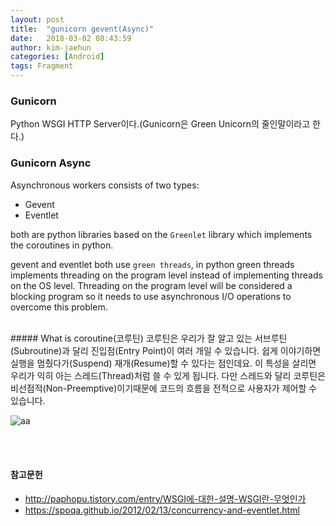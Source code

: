 ```yaml
---
layout: post
title:  "gunicorn gevent(Async)"
date:   2018-03-02 08:43:59
author: kim-jaehun
categories: [Android]
tags: Fragment
---
```



### Gunicorn

Python WSGI HTTP Server이다.(Gunicorn은 Green Unicorn의 줄인말이라고 한다.)


### Gunicorn Async


Asynchronous workers consists of two types:
* Gevent
* Eventlet

both are python libraries based on the `Greenlet` library which implements the coroutines in python.

 gevent and eventlet both use `green threads`, in python green threads implements threading on the program level instead of implementing threads on the OS level. Threading on the program level will be considered a blocking program so it needs to use asynchronous I/O operations to overcome this problem.

<br>
##### What is coroutine(코루틴)
코루틴은 우리가 잘 알고 있는 서브루틴(Subroutine)과 달리 진입점(Entry Point)이 여러 개일 수 있습니다. 쉽게 이야기하면 실행을 멈췄다가(Suspend) 재개(Resume)할 수 있다는 점인데요. 이 특성을 살리면 우리가 익히 아는 스레드(Thread)처럼 쓸 수 있게 됩니다. 다만 스레드와 달리 코루틴은 비선점적(Non-Preemptive)이기때문에 코드의 흐름을 전적으로 사용자가 제어할 수 있습니다.

![aa](https://drive.google.com/uc?id=1LQjHTygXuEi641KefY7pe2ZrRQBVzXmY)
<br>








<br><br>
#### 참고문헌
* http://paphopu.tistory.com/entry/WSGI에-대한-설명-WSGI란-무엇인가
* https://spoqa.github.io/2012/02/13/concurrency-and-eventlet.html
